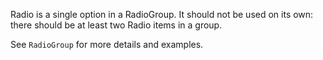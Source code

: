 Radio is a single option in a RadioGroup. It should not be used on its own: there should be at least two Radio items in a group.

See `RadioGroup` for more details and examples.
